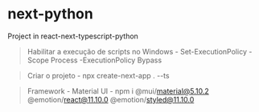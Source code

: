 # next-python
 Project in react-next-typescript-python

> Habilitar a execução de scripts no Windows
    - Set-ExecutionPolicy -Scope Process -ExecutionPolicy Bypass
    
> Criar o projeto
    - npx create-next-app . --ts

> Framework
    - Material UI - npm i @mui/material@5.10.2 @emotion/react@11.10.0 @emotion/styled@11.10.0
